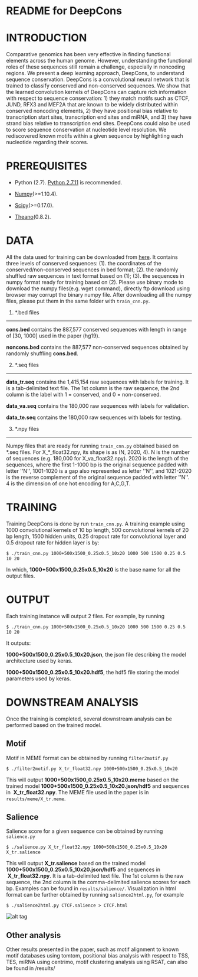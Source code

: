 README for DeepCons
===================

INTRODUCTION
============
Comparative genomics has been very effective in finding functional elements across the human genome. However, understanding the functional roles of these sequences still remain a challenge, especially in noncoding regions. We present a deep learning approach, DeepCons, to understand sequence conservation. DeepCons is a convolutional neural network that is trained to classify conserved and non-conserved sequences. We show that the learned convolution kernels of DeepCons can capture rich information with respect to sequence conservation: 1) they match motifs such as CTCF, JUND, RFX3 and MEF2A that are known to be widely distributed within conserved noncoding elements, 2) they have positional bias relative to transcription start sites, transcription end sites and miRNA, and 3) they have strand bias relative to transcription end sites. DeepCons could also be used to score sequence conservation at nucleotide level resolution. We rediscovered known motifs within a given sequence by highlighting each nucleotide regarding their scores.


PREREQUISITES
=============
* Python (2.7). [Python 2.7.11](https://www.python.org/downloads/release/python-2711/) is recommended.

* [Numpy](http://www.numpy.org/)(>=1.10.4). 

* [Scipy](http://www.scipy.org/)(>=0.17.0). 

* [Theano](https://github.com/Theano/Theano/releases/tag/rel-0.8.2)(0.8.2).


DATA
====
All the data used for training can be downloaded from [here](https://cbcl.ics.uci.edu/public_data/DeepCons/). It contains three levels of conserved sequences: (1). the coordinates of the conserved/non-conserved sequences in bed format; (2). the randomly shuffled raw sequences in text format based on (1); (3). the sequences in numpy format ready for training based on (2). Please use binary mode to download the numpy files(e.g. wget command), directly ftp download using browser may corrupt the binary numpy file. After downloading all the numpy files, please put them in the same folder with `train_cnn.py`.

1. \*.bed files 
--------------
**cons.bed** contains the 887,577 conserved sequences with length in range of [30, 1000] used in the paper (hg19). 

**noncons.bed** contains the 887,577 non-conserved sequences obtained by randomly shuffling **cons.bed**.

2. \*.seq files
--------------
**data_tr.seq** contains the 1,415,154 raw sequences with labels for training. It is a tab-delimited text file. The 1st column is the raw sequence, the 2nd column is the label with 1 = conserved, and 0 = non-conserved.

**data_va.seq** contains the 180,000 raw sequences with labels for validation. 

**data_te.seq** contains the 180,000 raw sequences with labels for testing. 

3. \*.npy files
--------------
Numpy files that are ready for running `train_cnn.py` obtained based on \*.seq files. For X_\*_float32.npy, its shape is as (N, 2020, 4). N is the number of sequences (e.g. 180,000 for X_va_float32.npy). 2020 is the length of the sequences, where the first 1-1000 bp is the original sequence padded with letter ''N'', 1001-1020 is a gap also represented as letter ''N'', and 1021-2020 is the reverse complement of the original sequence padded with letter ''N''. 4 is the dimension of one hot encoding for A,C,G,T.




TRAINING
========
Training DeepCons is done by run `train_cnn.py`. A training example using 1000 convolutional kernels of 10 bp length, 500 convolutional kernels of 20 bp length, 1500 hidden units, 0.25 dropout rate for convolutional layer and 0.5 dropout rate for hidden layer is by:
```
$ ./train_cnn.py 1000+500x1500_0.25x0.5_10x20 1000 500 1500 0.25 0.5 10 20
```
In which, **1000+500x1500_0.25x0.5_10x20** is the base name for all the output files.

OUTPUT
======
Each training instance will output 2 files. For example, by running 
```
$ ./train_cnn.py 1000+500x1500_0.25x0.5_10x20 1000 500 1500 0.25 0.5 10 20 
```
It outputs:

**1000+500x1500_0.25x0.5_10x20.json**, the json file describing the model architecture used by keras.

**1000+500x1500_0.25x0.5_10x20.hdf5**, the hdf5 file storing the model parameters used by keras.


DOWNSTREAM ANALYSIS
===================
Once the training is completed, several downstream analysis can be performed based on the trained model.

Motif
-----
Motif in MEME format can be obtained by running `filter2motif.py`
```
$ ./filter2motif.py X_tr_float32.npy 1000+500x1500_0.25x0.5_10x20
```
This will output **1000+500x1500_0.25x0.5_10x20.meme** based on the trained model **1000+500x1500_0.25x0.5_10x20.json/hdf5** and sequences in  **X_tr_float32.npy**. The MEME file used in the paper is in `results/meme/X_tr.meme`.

Salience
--------
Salience score for a given sequence can be obtained by running `salience.py`
```
$ ./salience.py X_tr_float32.npy 1000+500x1500_0.25x0.5_10x20 X_tr.salience
```
This will output **X_tr.salience** based on the trained model **1000+500x1500_0.25x0.5_10x20.json/hdf5** and sequences in  **X_tr_float32.npy**. It is a tab-delimited text file. The 1st column is the raw sequence, the 2nd column is the comma-delimited salience scores for each bp. Examples can be found in `results/salience/`. Visualization in html format can be further obtained by running `salience2html.py`, for example
```
$ ./salience2html.py CTCF.salience > CTCF.html
```
![alt tag](https://github.com/uci-cbcl/DeepCons/blob/master/results/salience/CTCF.png)

Other analysis
--------------
Other results presented in the paper, such as motif alignment to known motif databases using tomtom, positional bias analysis with respect to TSS, TES, miRNA using centrimo, motif clustering analysis using RSAT, can also be found in /results/
